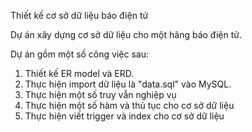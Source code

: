 Thiết kế cơ sở dữ liệu báo điện tử

Dự án xây dựng cơ sở dữ liệu cho một hãng báo điện tử. 

Dự án gồm một số công việc sau:
1. Thiết kế ER model và ERD.
2. Thực hiện import dữ liệu là "data.sql" vào MySQL.
3. Thực hiện một số truy vẫn nghiệp vụ
4. Thực hiện một số hàm và thủ tục cho cơ sở dữ liệu 
5. Thực hiện viết trigger và index cho cơ sở dữ liệu
